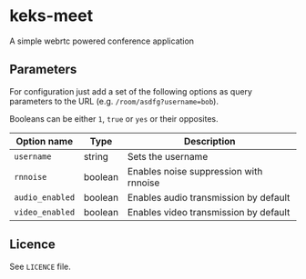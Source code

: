 # keks-meet

A simple webrtc powered conference application

## Parameters

For configuration just add a set of the following options as query parameters to the URL (e.g. `/room/asdfg?username=bob`).

Booleans can be either `1`, `true` or `yes` or their opposites.

| Option name     | Type    | Description                            |
| --------------- | ------- | -------------------------------------- |
| `username`      | string  | Sets the username                      |
| `rnnoise`       | boolean | Enables noise suppression with rnnoise |
| `audio_enabled` | boolean | Enables audio transmission by default  |
| `video_enabled` | boolean | Enables video transmission by default  |

## Licence

See `LICENCE` file.
